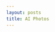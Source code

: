 ```yaml
---
layout: posts
title: AI Photos
---
```

<!DOCTYPE html>
<html lang="en">
<head>
    <meta charset="UTF-8">
    <meta name="viewport" content="width=device-width, initial-scale=1.0">
    <title>Bing Image Creator Results</title>
    <style>
        ul {
            list-style-type: none;
            padding: 0;
            display: flex;
            flex-wrap: wrap;
            margin: -5px;
        }

        li {
            width: 50%;
            box-sizing: border-box;
            padding: 5px;
        }

        img {
            width: 100%;
            height: auto;
            display: block;
            margin: 0 auto;
        }
    </style>
</head>
<body>

<p>I created some photos using Bing Image Creator, and here are the results:</p>
<ul>
    <li><img src="../assets/images/6.jpg" alt="Result Image 1"></li>
    <li><img src="../assets/images/7.jpg" alt="Result Image 2"></li>
    <li><img src="../assets/images/8.jpg" alt="Result Image 3"></li>
    <li><img src="../assets/images/9.jpg" alt="Result Image 4"></li>
</ul>

<p>At first, I searched for 'A house in a desert.' Later, I updated the search to 'A family living in a house in the middle of a desert,' and these are the results:</p>
<ul>
    <li><img src="../assets/images/10.jpg" alt="Result Image 10"></li>
    <li><img src="../assets/images/11.jpg" alt="Result Image 11"></li>
    <li><img src="../assets/images/12.jpg" alt="Result Image 12"></li>
    <li><img src="../assets/images/13.jpg" alt="Result Image 13"></li>
</ul>

<p>But I needed something more realistic, so I searched for 'A realistic image of a family living in a desert.'</p>
<ul>
    <li><img src="../assets/images/14.jpg" alt="Result Image 14"></li>
    <li><img src="../assets/images/15.jpg" alt="Result Image 15"></li>
    <li><img src="../assets/images/16.jpg" alt="Result Image 16"></li>
    <li><img src="../assets/images/17.jpg" alt="Result Image 17"></li>
</ul>

</body>
</html>

